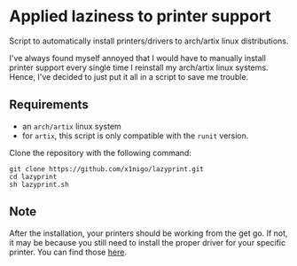 # Applied laziness to printer support
Script to automatically install printers/drivers to arch/artix linux distributions.

I've always found myself annoyed that I would have to manually install printer support every single time I reinstall my arch/artix linux systems.
Hence, I've decided to just put it all in a script to save me trouble.

## Requirements
- an `arch/artix` linux system
- for `artix`, this script is only compatible with the `runit` version.

Clone the repository with the following command:
```
git clone https://github.com/x1nigo/lazyprint.git
cd lazyprint
sh lazyprint.sh
```
## Note
After the installation, your printers should be working from the get go. If not, it may be because you still need to install the proper driver for your specific printer. You can find those [here](https://wiki.archlinux.org/title/CUPS/Printer-specific_problems).
